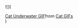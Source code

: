 ![](<div class="tenor-gif-embed" data-postid="922906369727670801" data-share-method="host" data-aspect-ratio="0.871486" data-width="100%"><a href="https://tenor.com/view/cat-underwater-gif-922906369727670801">Cat Underwater GIF</a>from <a href="https://tenor.com/search/cat-gifs">Cat GIFs</a></div> <script type="text/javascript" async src="https://tenor.com/embed.js"></script>)
